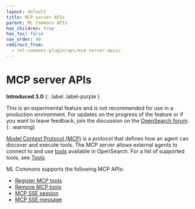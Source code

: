 ```yaml
---
layout: default
title: MCP server APIs
parent: ML Commons APIs
has_children: true
has_toc: false
nav_order: 40
redirect_from: 
  - /ml-commons-plugin/api/mcp-server-apis/
---
```


# MCP server APIs
**Introduced 3.0**
{: .label .label-purple }

This is an experimental feature and is not recommended for use in a production environment. For updates on the progress of the feature or if you want to leave feedback, join the discussion on the [OpenSearch forum](https://forum.opensearch.org/).    
{: .warning}

[Model Context Protocol (MCP)](https://modelcontextprotocol.io/introduction) is a protocol that defines how an agent can discover and execute tools. The MCP server allows external agents to connect to and use [tools]({{site.url}}{{site.baseurl}}/ml-commons-plugin/agents-tools/tools/) available in OpenSearch. For a list of supported tools, see [Tools]({{site.url}}{{site.baseurl}}/ml-commons-plugin/agents-tools/tools/).

ML Commons supports the following MCP APIs:

- [Register MCP tools]({{site.url}}{{site.baseurl}}/ml-commons-plugin/api/mcp-server-apis/register-mcp-tools/)
- [Remove MCP tools]({{site.url}}{{site.baseurl}}/ml-commons-plugin/api/mcp-server-apis/remove-mcp-tools/)
- [MCP SSE session]({{site.url}}{{site.baseurl}}/ml-commons-plugin/api/mcp-server-apis/sse-session/)
- [MCP SSE message]({{site.url}}{{site.baseurl}}/ml-commons-plugin/api/mcp-server-apis/sse-message/)